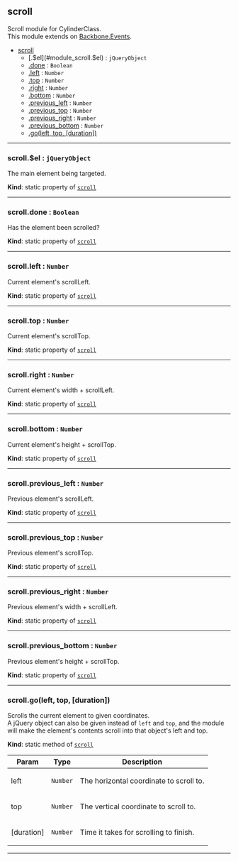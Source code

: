 <a name="module_scroll"></a>

## scroll
Scroll module for CylinderClass.<br />
This module extends on <a target="_blank" href="http://backbonejs.org/#Events">Backbone.Events</a>.


* [scroll](#module_scroll)
    * [.$el](#module_scroll.$el) : <code>jQueryObject</code>
    * [.done](#module_scroll.done) : <code>Boolean</code>
    * [.left](#module_scroll.left) : <code>Number</code>
    * [.top](#module_scroll.top) : <code>Number</code>
    * [.right](#module_scroll.right) : <code>Number</code>
    * [.bottom](#module_scroll.bottom) : <code>Number</code>
    * [.previous_left](#module_scroll.previous_left) : <code>Number</code>
    * [.previous_top](#module_scroll.previous_top) : <code>Number</code>
    * [.previous_right](#module_scroll.previous_right) : <code>Number</code>
    * [.previous_bottom](#module_scroll.previous_bottom) : <code>Number</code>
    * [.go(left, top, [duration])](#module_scroll.go)


* * *

<a name="module_scroll.$el"></a>

### scroll.$el : <code>jQueryObject</code>
The main element being targeted.

**Kind**: static property of <code>[scroll](#module_scroll)</code>  

* * *

<a name="module_scroll.done"></a>

### scroll.done : <code>Boolean</code>
Has the element been scrolled?

**Kind**: static property of <code>[scroll](#module_scroll)</code>  

* * *

<a name="module_scroll.left"></a>

### scroll.left : <code>Number</code>
Current element's scrollLeft.

**Kind**: static property of <code>[scroll](#module_scroll)</code>  

* * *

<a name="module_scroll.top"></a>

### scroll.top : <code>Number</code>
Current element's scrollTop.

**Kind**: static property of <code>[scroll](#module_scroll)</code>  

* * *

<a name="module_scroll.right"></a>

### scroll.right : <code>Number</code>
Current element's width + scrollLeft.

**Kind**: static property of <code>[scroll](#module_scroll)</code>  

* * *

<a name="module_scroll.bottom"></a>

### scroll.bottom : <code>Number</code>
Current element's height + scrollTop.

**Kind**: static property of <code>[scroll](#module_scroll)</code>  

* * *

<a name="module_scroll.previous_left"></a>

### scroll.previous_left : <code>Number</code>
Previous element's scrollLeft.

**Kind**: static property of <code>[scroll](#module_scroll)</code>  

* * *

<a name="module_scroll.previous_top"></a>

### scroll.previous_top : <code>Number</code>
Previous element's scrollTop.

**Kind**: static property of <code>[scroll](#module_scroll)</code>  

* * *

<a name="module_scroll.previous_right"></a>

### scroll.previous_right : <code>Number</code>
Previous element's width + scrollLeft.

**Kind**: static property of <code>[scroll](#module_scroll)</code>  

* * *

<a name="module_scroll.previous_bottom"></a>

### scroll.previous_bottom : <code>Number</code>
Previous element's height + scrollTop.

**Kind**: static property of <code>[scroll](#module_scroll)</code>  

* * *

<a name="module_scroll.go"></a>

### scroll.go(left, top, [duration])
Scrolls the current element to given coordinates.<br />
A jQuery object can also be given instead of <code>left</code> and <code>top</code>,
and the module will make the element's contents scroll into that object's left and top.

**Kind**: static method of <code>[scroll](#module_scroll)</code>  
<table>
  <thead>
    <tr>
      <th>Param</th><th>Type</th><th>Description</th>
    </tr>
  </thead>
  <tbody>
<tr>
    <td>left</td><td><code>Number</code></td><td><p>The horizontal coordinate to scroll to.</p>
</td>
    </tr><tr>
    <td>top</td><td><code>Number</code></td><td><p>The vertical coordinate to scroll to.</p>
</td>
    </tr><tr>
    <td>[duration]</td><td><code>Number</code></td><td><p>Time it takes for scrolling to finish.</p>
</td>
    </tr>  </tbody>
</table>


* * *

